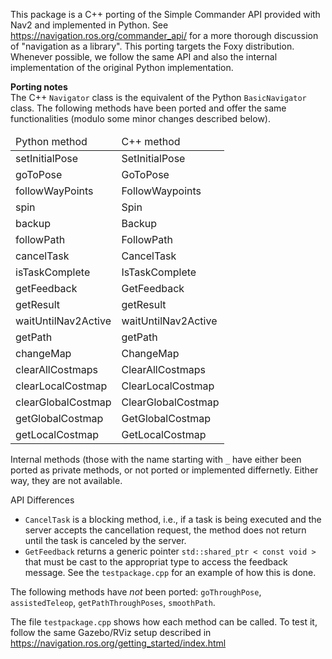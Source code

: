This package is a C++ porting of the Simple Commander API provided with Nav2 and implemented in Python. See https://navigation.ros.org/commander_api/ for a more thorough discussion of "navigation as a library". This porting targets the Foxy distribution. Whenever possible, we follow the same API and also the internal implementation of the original Python implementation. 

<b>Porting notes</b></br>
The C++ <code>Navigator</code> class is the equivalent of the Python <code>BasicNavigator</code> class. The following methods have been ported and offer the same functionalities (modulo some minor changes described below). 

<table>
<thead>
<tr>
<td>Python method</td>
<td>C++ method</td>
</tr>
</thead>
<tbody>
<tr>
<td>setInitialPose</td>
<td>SetInitialPose</td>
</tr>
<tr>
<td>goToPose</td>
<td>GoToPose</td>
</tr>
<tr>
<td>followWayPoints</td>
<td>FollowWaypoints</td>
</tr>
<tr>
<td>spin</td>
<td>Spin</td>
</tr>
<tr>
<td>backup</td>
<td>Backup</td>
</tr>
<tr>
<td>followPath</td>
<td>FollowPath</td>
</tr>
<tr>
<td>cancelTask</td>
<td>CancelTask</td>
</tr>
<tr>
<td>isTaskComplete</td>
<td>IsTaskComplete</td>
</tr>
<tr>
<td>getFeedback</td>
<td>GetFeedback</td>
</tr>
<tr>
<td>getResult</td>
<td>getResult</td>
</tr>
<tr>
<td>waitUntilNav2Active</td>
<td>waitUntilNav2Active</td>
</tr>
<tr>
<td>getPath</td>
<td>getPath</td>
</tr>
<tr>
<td>changeMap</td>
<td>ChangeMap</td>
</tr>
<tr>
<td>clearAllCostmaps</td>
<td>ClearAllCostmaps</td>
</tr>
<tr>
<td>clearLocalCostmap</td>
<td>ClearLocalCostmap</td>
</tr>
<tr>
<td>clearGlobalCostmap</td>
<td>ClearGlobalCostmap</td>
</tr>
<tr>
<td>getGlobalCostmap</td>
<td>GetGlobalCostmap</td>
</tr>
<tr>
<td>getLocalCostmap</td>
<td>GetLocalCostmap</td>
</tr>
<tbody>
</table>

Internal methods (those with the name starting with <code>_</code> have either been ported as private methods, or not ported or implemented differnetly. Either way, they are not available.

API Differences<br>
<ul>
<li> <code>CancelTask</code> is a blocking method, i.e., if a task is being executed and the server accepts the cancellation request, the method does not return until the task is canceled by the server.
<li> <code>GetFeedback</code> returns a generic pointer <code>std::shared_ptr < const void ></code>   that must be cast to the appropriat type to access the feedback message. See the <code>testpackage.cpp</code> for an example of how this is done.
</ul>

The following methods have <i>not</i> been ported: <code>goThroughPose</code>, <code>assistedTeleop</code>, <code>getPathThroughPoses</code>, <code>smoothPath</code>.

  The file <code>testpackage.cpp</code> shows how each method can be called. To test it, follow the same Gazebo/RViz setup described in https://navigation.ros.org/getting_started/index.html
